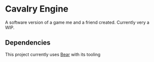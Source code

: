 # Cavalry Engine

A software version of a game me and a friend created. Currently very a WIP.

## Dependencies

This project currently uses [Bear](https://github.com/rizsotto/Bear) with its tooling